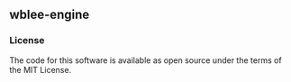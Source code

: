 ## wblee-engine

### License
The code for this software is available as open source under the terms of the MIT License.

